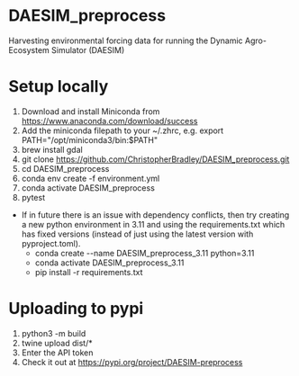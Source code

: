 # DAESIM_preprocess
Harvesting environmental forcing data for running the Dynamic Agro-Ecosystem Simulator (DAESIM)


# Setup locally
1. Download and install Miniconda from https://www.anaconda.com/download/success
2. Add the miniconda filepath to your ~/.zhrc, e.g. export PATH="/opt/miniconda3/bin:$PATH" 
3. brew install gdal
4. git clone https://github.com/ChristopherBradley/DAESIM_preprocess.git
5. cd DAESIM_preprocess
6. conda env create -f environment.yml
7. conda activate DAESIM_preprocess
8. pytest

- If in future there is an issue with dependency conflicts, then try creating a new python environment in 3.11 and using the requirements.txt which has fixed versions (instead of just using the latest version with pyproject.toml).
  - conda create --name DAESIM_preprocess_3.11 python=3.11
  - conda activate DAESIM_preprocess_3.11
  - pip install -r requirements.txt

# Uploading to pypi
1. python3 -m build
2. twine upload dist/*
3. Enter the API token
4. Check it out at https://pypi.org/project/DAESIM-preprocess